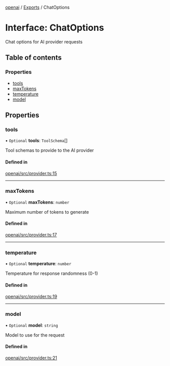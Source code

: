 <!-- 
 ⚠️  AUTO-GENERATED FILE - DO NOT EDIT MANUALLY
 This file is automatically generated by scripts/docs-generator.js
 To make changes, edit the source TypeScript files or update the generator script
-->

[openai](../../) / [Exports](../modules) / ChatOptions

# Interface: ChatOptions

Chat options for AI provider requests

## Table of contents

### Properties

- [tools](ChatOptions#tools)
- [maxTokens](ChatOptions#maxtokens)
- [temperature](ChatOptions#temperature)
- [model](ChatOptions#model)

## Properties

### tools

• `Optional` **tools**: `ToolSchema`[]

Tool schemas to provide to the AI provider

#### Defined in

[openai/src/provider.ts:15](https://github.com/woojubb/robota/blob/d84cd2e1e6915e9f7e9aff8f9b06df02e55c139b/packages/openai/src/provider.ts#L15)

___

### maxTokens

• `Optional` **maxTokens**: `number`

Maximum number of tokens to generate

#### Defined in

[openai/src/provider.ts:17](https://github.com/woojubb/robota/blob/d84cd2e1e6915e9f7e9aff8f9b06df02e55c139b/packages/openai/src/provider.ts#L17)

___

### temperature

• `Optional` **temperature**: `number`

Temperature for response randomness (0-1)

#### Defined in

[openai/src/provider.ts:19](https://github.com/woojubb/robota/blob/d84cd2e1e6915e9f7e9aff8f9b06df02e55c139b/packages/openai/src/provider.ts#L19)

___

### model

• `Optional` **model**: `string`

Model to use for the request

#### Defined in

[openai/src/provider.ts:21](https://github.com/woojubb/robota/blob/d84cd2e1e6915e9f7e9aff8f9b06df02e55c139b/packages/openai/src/provider.ts#L21)
